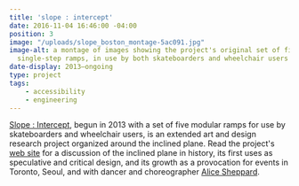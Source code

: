```yaml
---
title: 'slope : intercept'
date: 2016-11-04 16:46:00 -04:00
position: 3
image: "/uploads/slope_boston_montage-5ac091.jpg"
image-alt: a montage of images showing the project's original set of five modular
  single-step ramps, in use by both skateboarders and wheelchair users
date-display: 2013–ongoing
type: project
tags: 
    - accessibility
    - engineering
---
```


[Slope : Intercept](http://slopeintercept.org/), begun in 2013 with a set of five modular ramps for use by skateboarders and wheelchair users, is an extended art and design research project organized around the inclined plane. Read the project's [web site](http://slopeintercept.org/) for a discussion of the inclined plane in history,  its first uses as speculative and critical design, and its growth as a provocation for events in Toronto, Seoul, and with dancer and choreographer [Alice Sheppard](https://kineticlight.org/).

